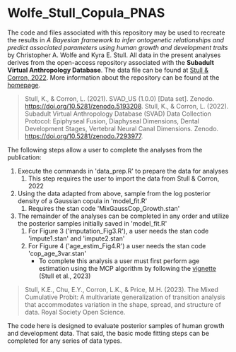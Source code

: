 # Wolfe_Stull_Copula_PNAS
The code and files associated with this repository may be used to recreate the results in *A Bayesian framework to infer ontogenetic relationships and predict associated parameters using human growth and development traits* by Christopher A. Wolfe and Kyra E. Stull. All data in the present analyses derives from the open-access repository associated with the **Subadult Virtual Anthropology Database**. The data file can be found at [Stull & Corron, 2022](https://zenodo.org/records/5193208). More information about the repository can be found at the [homepage](https://www.unr.edu/anthropology/research-and-facilities/subadult-database).
> Stull, K., & Corron, L. (2021). SVAD_US (1.0.0) [Data set]. Zenodo. https://doi.org/10.5281/zenodo.5193208.
> Stull, K., & Corron, L. (2022). Subadult Virtual Anthropology Database (SVAD) Data Collection Protocol: Epiphyseal Fusion, Diaphyseal Dimensions, Dental Development Stages, Vertebral Neural Canal Dimensions. Zenodo. https://doi.org/10.5281/zenodo.7293977.

The following steps allow a user to complete the analyses from the publication:
1. Execute the commands in 'data_prep.R' to prepare the data for analyses
   1. This step requires the user to import the data from Stull & Corron, 2022
2. Using the data adapted from above, sample from the log posterior density of a Gaussian copula in 'model_fit.R'
   1. Requires the stan code 'MixGaussCop_Growth.stan'
3. The remainder of the analyses can be completed in any order and utilize the posterior samples initially saved in 'model_fit.R'
   1. For Figure 3 ('imputation_Fig3.R'), a user needs the stan code 'impute1.stan' and 'impute2.stan'
   2. For Figure 4 ('age_estim_Fig4.R') a user needs the stan code 'cop_age_3var.stan'
      - To complete this analysis a user must first perform age estimation using the MCP algorithm by following the [vignette](https://rpubs.com/elainechu/mcp_vignette/) (Stull et al., 2023)
> Stull, K.E., Chu, E.Y., Corron, L.K., & Price, M.H. (2023). The Mixed Cumulative Probit: A multivariate generalization of transition analysis that accommodates variation in the shape, spread, and structure of data. Royal Society Open Science.

The code here is designed to evaluate posterior samples of human growth and development data. That said, the basic mode fitting steps can be completed for any series of data types. 

